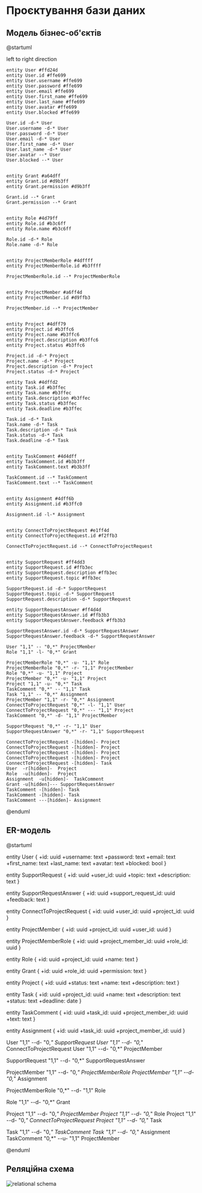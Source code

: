 # Проєктування бази даних

## Модель бізнес-об'єктів

@startuml

left to right direction

    entity User #ffd24d
    entity User.id #ffe699
    entity User.username #ffe699
    entity User.password #ffe699
    entity User.email #ffe699
    entity User.first_name #ffe699
    entity User.last_name #ffe699
    entity User.avatar #ffe699
    entity User.blocked #ffe699

    User.id -d-* User
    User.username -d-* User
    User.password -d-* User
    User.email -d-* User
    User.first_name -d-* User
    User.last_name -d-* User
    User.avatar --* User
    User.blocked --* User


    entity Grant #a64dff
    entity Grant.id #d9b3ff
    entity Grant.permission #d9b3ff

    Grant.id --* Grant
    Grant.permission --* Grant


    entity Role #4d79ff
    entity Role.id #b3c6ff
    entity Role.name #b3c6ff

    Role.id -d-* Role
    Role.name -d-* Role


    entity ProjectMemberRole #4dffff
    entity ProjectMemberRole.id #b3ffff

    ProjectMemberRole.id --* ProjectMemberRole


    entity ProjectMember #a6ff4d
    entity ProjectMember.id #d9ffb3

    ProjectMember.id --* ProjectMember


    entity Project #4dff79
    entity Project.id #b3ffc6
    entity Project.name #b3ffc6
    entity Project.description #b3ffc6
    entity Project.status #b3ffc6

    Project.id -d-* Project
    Project.name -d-* Project
    Project.description -d-* Project
    Project.status -d-* Project

    entity Task #4dffd2
    entity Task.id #b3ffec
    entity Task.name #b3ffec
    entity Task.description #b3ffec
    entity Task.status #b3ffec
    entity Task.deadline #b3ffec

    Task.id -d-* Task
    Task.name -d-* Task
    Task.description -d-* Task
    Task.status -d-* Task
    Task.deadline -d-* Task


    entity TaskComment #4d4dff
    entity TaskComment.id #b3b3ff
    entity TaskComment.text #b3b3ff

    TaskComment.id --* TaskComment
    TaskComment.text --* TaskComment


    entity Assignment #4dff6b
    entity Assignment.id #b3ffc0

    Assignment.id -l-* Assignment


    entity ConnectToProjectRequest #e1ff4d
    entity ConnectToProjectRequest.id #f2ffb3

    ConnectToProjectRequest.id --* ConnectToProjectRequest


    entity SupportRequest #ff4dd3
    entity SupportRequest.id #ffb3ec
    entity SupportRequest.description #ffb3ec
    entity SupportRequest.topic #ffb3ec

    SupportRequest.id -d-* SupportRequest
    SupportRequest.topic -d-* SupportRequest
    SupportRequest.description -d-* SupportRequest

    entity SupportRequestAnswer #ff4d4d
    entity SupportRequestAnswer.id #ffb3b3
    entity SupportRequestAnswer.feedback #ffb3b3

    SupportRequestAnswer.id -d-* SupportRequestAnswer
    SupportRequestAnswer.feedback -d-* SupportRequestAnswer

    User "1,1" -- "0,*" ProjectMember
    Role "1,1" -l- "0,*" Grant

    ProjectMemberRole "0,*" -u- "1,1" Role
    ProjectMemberRole "0,*" -r- "1,1" ProjectMember
    Role "0,*" -u- "1,1" Project
    ProjectMember "0,*" -u- "1,1" Project
    Project "1,1" -u- "0,*" Task
    TaskComment "0,*" -- "1,1" Task
    Task "1,1" -- "0,*" Assignment
    ProjectMember "1,1" -r- "0,*" Assignment
    ConnectToProjectRequest "0,*" -l- "1,1" User
    ConnectToProjectRequest "0,*" --- "1,1" Project
    TaskComment "0,*" -d- "1,1" ProjectMember

    SupportRequest "0,*" -r- "1,1" User
    SupportRequestAnswer "0,*" -r- "1,1" SupportRequest

    ConnectToProjectRequest -[hidden]- Project
    ConnectToProjectRequest -[hidden]- Project
    ConnectToProjectRequest -[hidden]- Project
    ConnectToProjectRequest -[hidden]- Project
    ConnectToProjectRequest -[hidden]- Task
    User  -r[hidden]-  Project
    Role  -u[hidden]-  Project
    Assignment  -u[hidden]-  TaskComment
    Grant -u[hidden]--- SupportRequestAnswer
    TaskComment -[hidden]- Task
    TaskComment -[hidden]- Task
    TaskComment ---[hidden]- Assignment

@enduml

## ER-модель

@startuml

entity User {
+id: uuid
+username: text
+password: text
+email: text
+first_name: text
+last_name: text
+avatar: text
+blocked: bool
}

entity SupportRequest {
+id: uuid
+user_id: uuid
+topic: text
+description: text
}

entity SupportRequestAnswer {
+id: uuid
+support_request_id: uuid
+feedback: text
}

entity ConnectToProjectRequest {
+id: uuid
+user_id: uuid
+project_id: uuid
}

entity ProjectMember {
+id: uuid
+project_id: uuid
+user_id: uuid
}

entity ProjectMemberRole {
+id: uuid
+project_member_id: uuid
+role_id: uuid
}

entity Role {
+id: uuid
+project_id: uuid
+name: text
}

entity Grant {
+id: uuid
+role_id: uuid
+permission: text
}

entity Project {
+id: uuid
+status: text
+name: text
+description: text
}

entity Task {
+id: uuid
+project_id: uuid
+name: text
+description: text
+status: text
+deadline: date
}

entity TaskComment {
+id: uuid
+task_id: uuid
+project_member_id: uuid
+text: text
}

entity Assignment {
+id: uuid
+task_id: uuid
+project_member_id: uuid
}

User "1,1" --d- "0,*" SupportRequest
User "1,1" --d- "0,*" ConnectToProjectRequest
User "1,1" --d- "0,*" ProjectMember

SupportRequest "1,1" --d- "0,*" SupportRequestAnswer

ProjectMember "1,1" --d- "0,*" ProjectMemberRole
ProjectMember "1,1" --d- "0,*" Assignment

ProjectMemberRole "0,*" --d- "1,1" Role

Role "1,1" --d- "0,*" Grant

Project "1,1"  --d- "0,*" ProjectMember
Project "1,1"  --d- "0,*" Role
Project "1,1"  --d- "0,*" ConnectToProjectRequest
Project "1,1"  --d- "0,*" Task

Task "1,1" --d- "0,*" TaskComment
Task "1,1" --d- "0,*" Assignment
TaskComment "0,*" --u- "1,1" ProjectMember

@enduml

## Реляційна схема

![relational schema](https://github.com/user-attachments/assets/eb491cc4-d032-4143-b04c-443fa8e978e5)
